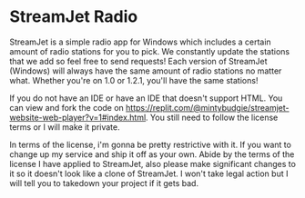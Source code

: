 # StreamJet Radio
StreamJet is a simple radio app for Windows which includes a certain amount of radio stations for you to pick. We constantly update the stations that we add so feel free to send requests! Each version of StreamJet (Windows) will always have the same amount of radio stations no matter what. Whether you're on 1.0 or 1.2.1, you'll have the same stations!

If you do not have an IDE or have an IDE that doesn't support HTML. You can view and fork the code on https://replit.com/@mintybudgie/streamjet-website-web-player?v=1#index.html. You still need to follow the license terms or I will make it private.

In terms of the license, i'm gonna be pretty restrictive with it. If you want to change up my service and ship it off as your own. Abide by the terms of the license I have applied to StreamJet, also please make significant changes to it so it doesn't look like a clone of StreamJet. I won't take legal action but I will tell you to takedown your project if it gets bad.
